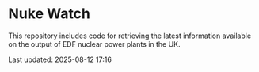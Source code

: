 # Nuke Watch

This repository includes code for retrieving the latest information available on the output of EDF nuclear power plants in the UK.

Last updated: 2025-08-12 17:16